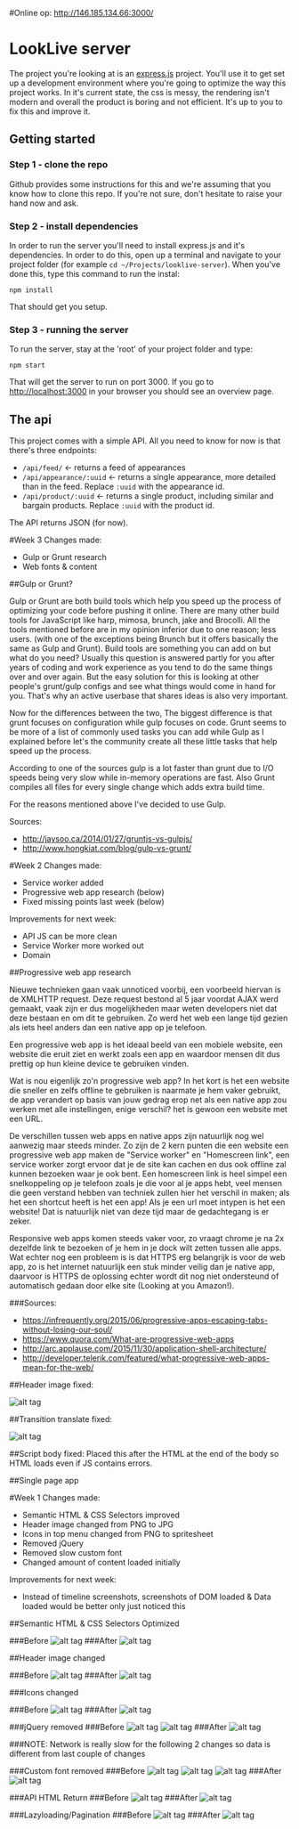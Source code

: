 #Online op:
http://146.185.134.66:3000/


# LookLive server

The project you're looking at is an [express.js](http://expressjs.com) project. You'll use it to get set up a development environment where you're
going to optimize the way this project works. In it's current state, the css is messy, the rendering isn't modern and
overall the product is boring and not efficient. It's up to you to fix this and improve it.

## Getting started

### Step 1 - clone the repo
Github provides some instructions for this and we're assuming that you know how to clone this repo. If you're not sure,
don't hesitate to raise your hand now and ask.

### Step 2 - install dependencies
In order to run the server you'll need to install express.js and it's dependencies. In order to do this, open up a 
terminal and navigate to your project folder (for example `cd ~/Projects/looklive-server`). When you've done this, type
this command to run the instal:

```
npm install
```

That should get you setup.

### Step 3 - running the server
To run the server, stay at the 'root' of your project folder and type:

```
npm start
```

That will get the server to run on port 3000. If you go to [http://localhost:3000](http://localhost:3000) in your browser
you should see an overview page.

## The api

This project comes with a simple API. All you need to know for now is that there's three endpoints:

* `/api/feed/` <- returns a feed of appearances
* `/api/appearance/:uuid` <- returns a single appearance, more detailed than in the feed. Replace `:uuid` with the 
appearance id.
* `/api/product/:uuid` <- returns a single product, including similar and bargain products. Replace `:uuid` with the 
product id.

The API returns JSON (for now).


#Week 3
Changes made:

* Gulp or Grunt research
* Web fonts & content

##Gulp or Grunt?

Gulp or Grunt are both build tools which help you speed up the process of optimizing your code before pushing it
online. There are many other build tools for JavaScript like harp, mimosa, brunch, jake and Brocolli. All the tools mentioned before
are in my opinion inferior due to one reason; less users. (with one of the exceptions being Brunch but it offers basically the same
as Gulp and Grunt). Build tools are something you can add on but what do you need? Usually this question is answered partly for you after
years of coding and work experience as you tend to do the same things over and over again. But the easy solution for this is looking at 
other people's grunt/gulp configs and see what things would come in hand for you. That's why an active userbase that shares ideas is also
very important.

Now for the differences between the two, The biggest difference is that grunt focuses on configuration while gulp focuses on code.
Grunt seems to be more of a list of commonly used tasks you can add while Gulp as I explained before let's the community create all
these little tasks that help speed up the process.

According to one of the sources gulp is a lot faster than grunt due to I/O speeds being very slow  while in-memory operations are fast.
Also Grunt compiles all files for every single change which adds extra build time.

For the reasons mentioned above I've decided to use Gulp.


Sources: 
* http://jaysoo.ca/2014/01/27/gruntjs-vs-gulpjs/
* http://www.hongkiat.com/blog/gulp-vs-grunt/


#Week 2
Changes made:

* Service worker added
* Progressive web app research (below)
* Fixed missing points last week (below)

Improvements for next week:

* API JS can be more clean
* Service Worker more worked out
* Domain

##Progressive web app research

Nieuwe technieken gaan vaak unnoticed voorbij, een voorbeeld hiervan is de XMLHTTP request.
Deze request bestond al 5 jaar voordat AJAX werd gemaakt, vaak zijn er dus mogelijkheden maar
weten developers niet dat deze bestaan en om dit te gebruiken. Zo werd het web een lange tijd gezien
als iets heel anders dan een native app op je telefoon.

Een progressive web app is het ideaal beeld van een mobiele website, een website die eruit ziet
en werkt zoals een app en waardoor mensen dit dus prettig op hun kleine device te gebruiken vinden.

Wat is nou eigenlijk zo'n progressive web app? In het kort is het een website die sneller en zelfs
offline te gebruiken is naarmate je hem vaker gebruikt, de app verandert op basis van jouw gedrag 
erop net als een native app zou werken met alle instellingen, enige verschil? het is gewoon een website
met een URL.

De verschillen tussen web apps en native apps zijn natuurlijk nog wel aanwezig maar steeds minder.
Zo zijn de 2 kern punten die een website een progressive web app maken de "Service worker" en "Homescreen link",
een service worker zorgt ervoor dat je de site kan cachen en dus ook offline zal kunnen bezoeken waar je ook bent.
Een homescreen link is heel simpel een snelkoppeling op je telefoon zoals je die voor al je apps hebt, veel mensen
die geen verstand hebben van techniek zullen hier het verschil in maken; als het een shortcut heeft is het een app! 
Als je een url moet intypen is het een website! Dat is natuurlijk niet van deze tijd maar de gedachtegang is er zeker.

Responsive web apps komen steeds vaker voor, zo vraagt chrome je na 2x dezelfde link te bezoeken of je hem in je dock wilt
zetten tussen alle apps. Wat echter nog een probleem is is dat HTTPS erg belangrijk is voor de web app, zo is het internet
natuurlijk een stuk minder veilig dan je native app, daarvoor is HTTPS de oplossing echter wordt dit nog niet ondersteund of
automatisch gedaan door elke site (Looking at you Amazon!).


###Sources:
* https://infrequently.org/2015/06/progressive-apps-escaping-tabs-without-losing-our-soul/
* https://www.quora.com/What-are-progressive-web-apps
* http://arc.applause.com/2015/11/30/application-shell-architecture/
* http://developer.telerik.com/featured/what-progressive-web-apps-mean-for-the-web/

##Header image fixed:

![alt tag](/screenshots/header_fixed.png)

##Transition translate fixed:

![alt tag](/screenshots/transition_fixed.png)

##Script body fixed:
Placed this after the HTML at the end of the body so HTML loads even if JS contains errors.

##Single page app

#Week 1
Changes made:

* Semantic HTML & CSS Selectors improved
* Header image changed from PNG to JPG
* Icons in top menu changed from PNG to spritesheet
* Removed jQuery
* Removed slow custom font
* Changed amount of content loaded initially


Improvements for next week:

* Instead of timeline screenshots, screenshots of DOM loaded & Data loaded would be better only just noticed this


##Semantic HTML & CSS Selectors Optimized

###Before
![alt tag](/screenshots/html_before.png)
###After
![alt tag](/screenshots/html_after.png)

##Header image changed

###Before
![alt tag](/screenshots/header_before.png)
###After
![alt tag](/screenshots/header_after.png)

###Icons changed

###Before
![alt tag](/screenshots/images_before.png)
###After
![alt tag](/screenshots/images_after.png)

###jQuery removed
###Before
![alt tag](/screenshots/jquery_before.png)
![alt tag](/screenshots/jquery_before_1.png)
###After
![alt tag](/screenshots/jquery_after.png)

###NOTE: Network is really slow for the following 2 changes so data is different from last couple of changes

###Custom font removed
###Before
![alt tag](/screenshots/font_before_1.png)
![alt tag](/screenshots/font_before_2.png)
![alt tag](/screenshots/font_before_3.png)
###After
![alt tag](/screenshots/font_after_1.png)

###API HTML Return
###Before
![alt tag](/screenshots/api_html_return_before.png)
###After
![alt tag](/screenshots/api_html_return_after.png)


###Lazyloading/Pagination
###Before
![alt tag](/screenshots/content_before.png)
###After
![alt tag](/screenshots/content_after.png)
